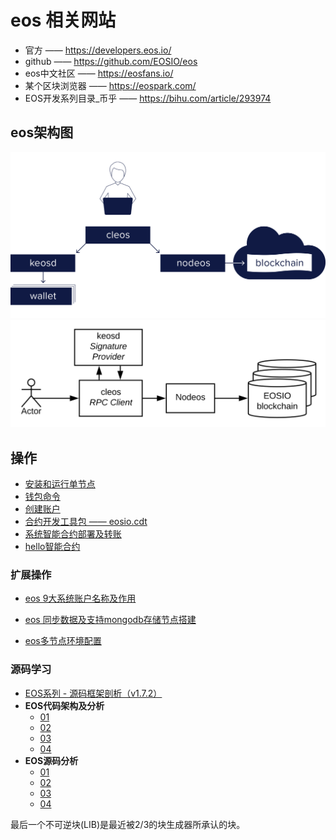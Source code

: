 # eos 相关网站

- 官方 —— <https://developers.eos.io/>
- github —— <https://github.com/EOSIO/eos>
- eos中文社区 —— <https://eosfans.io/>
- 某个区块浏览器 —— <https://eospark.com/>
- EOS开发系列目录_币乎 —— https://bihu.com/article/293974

## eos架构图

![eos框架图](eos.png)
![eos架构图](eos.svg)

## 操作

- [安装和运行单节点](eosio.start.md)
- [钱包命令](eosio.wallet.md)
- [创建账户](eosio.account.md)
- [合约开发工具包 —— eosio.cdt](eosio.cdt.md)
- [系统智能合约部署及转账](eosio.contract.md)
- [hello智能合约](eosio.hello.md)

### 扩展操作

- [eos 9大系统账户名称及作用](eosio.sysaccount.md)

- [eos 同步数据及支持mongodb存储节点搭建](eosio.sync.md)

- [eos多节点环境配置](eosio.multinode.md)

### 源码学习

- [EOS系列 - 源码框架剖析（v1.7.2）](eosio.src.md)
- **EOS代码架构及分析**
  - [01](src01/01.md)
  - [02](src01/02.md)
  - [03](src01/03.md)
  - [04](src01/04.md)
- **EOS源码分析**
  - [01](src02/01.md)
  - [02](src02/02.md)
  - [03](src02/03.md)
  - [04](src02/04.md)

最后一个不可逆块(LIB)是最近被2/3的块生成器所承认的块。
